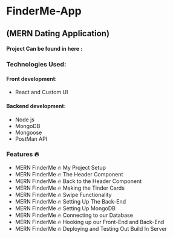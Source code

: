 # FinderMe-App

## (MERN Dating Application)
#### Project Can be found in here :
 <!-- **[Live version]()** -->

<!-- <p align="center"> -->
<!-- <img src="#" width=956> -->
<!-- <br />
<h3 align="center">Mates-App</h3>
</p> -->

### Technologies Used:

#### Front development:
 * React and Custom UI

#### Backend development:

 * Node js
 * MongoDB
 * Mongoose
 * PostMan API

### Features 🔥

 * MERN FinderMe 🔥 My Project Setup
 * MERN FinderMe 🔥 The Header Component
 * MERN FinderMe 🔥 Back to the Header Component
 * MERN FinderMe 🔥 Making the Tinder Cards
 * MERN FinderMe 🔥 Swipe Functionality
 * MERN FinderMe 🔥 Setting Up The Back-End
 * MERN FinderMe 🔥 Setting Up MongoDB
 * MERN FinderMe 🔥 Connecting to our Database
 * MERN FinderMe 🔥 Hooking up our Front-End and Back-End
 * MERN FinderMe 🔥 Deploying and Testing Out Build In Server

